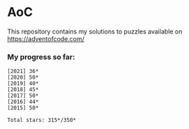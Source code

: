 # AoC
This repository contains my solutions to puzzles available on https://adventofcode.com/

### My progress so far:
```
[2021] 36*
[2020] 50*
[2019] 40*
[2018] 45*
[2017] 50*
[2016] 44*
[2015] 50*

Total stars: 315*/350*
```
